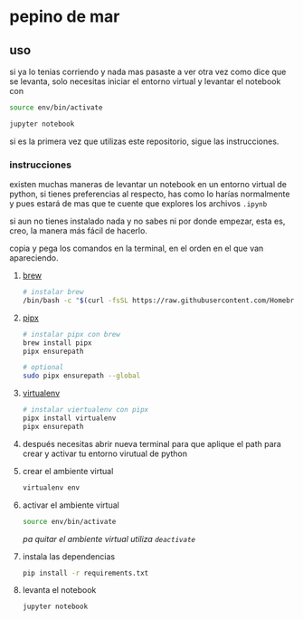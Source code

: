 # pepino de mar





## uso

si ya lo tenias corriendo y nada mas pasaste a ver otra vez como dice que se 
levanta, solo necesitas iniciar el entorno virtual y levantar el notebook con 

```sh
source env/bin/activate

jupyter notebook
```

si es la primera vez que utilizas este repositorio, sigue las instrucciones.

### instrucciones

existen muchas maneras de levantar un notebook en un entorno virtual de python, 
si tienes preferencias al respecto, has como lo harías normalmente 
y pues estará de mas que te cuente que explores los archivos `.ipynb`

si aun no tienes instalado nada y no sabes ni por donde empezar, esta es, creo, 
la manera más fácil de hacerlo.

copia y pega los comandos en la terminal, en el orden en el que van apareciendo.

1. [brew](https://brew.sh/)
    ```sh
    # instalar brew
    /bin/bash -c "$(curl -fsSL https://raw.githubusercontent.com/Homebrew/install/HEAD/install.sh)"
    ```

2. [pipx](https://pypi.org/project/pipx/)
    ```sh
    # instalar pipx con brew
    brew install pipx
    pipx ensurepath

    # optional 
    sudo pipx ensurepath --global 
    ```

3. [virtualenv](https://virtualenv.pypa.io/en/latest/user_guide.html) 
    ```sh
    # instalar viertualenv con pipx
    pipx install virtualenv
    pipx ensurepath
    ```

4. después necesitas abrir nueva terminal para que aplique el path 
para crear y activar tu entorno virutual de python

5. crear el ambiente virtual
    ```sh
    virtualenv env
    ```

6. activar el ambiente virtual
    ```sh
    source env/bin/activate
    ```
    *pa quitar el ambiente virtual utiliza `deactivate`*

7. instala las dependencias
    ```sh
    pip install -r requirements.txt
    ```

8. levanta el notebook
    ```sh
    jupyter notebook
    ```
